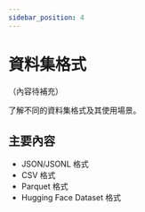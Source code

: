 ```yaml
---
sidebar_position: 4
---
```


# 資料集格式

（內容待補充）

了解不同的資料集格式及其使用場景。

## 主要內容

- JSON/JSONL 格式
- CSV 格式
- Parquet 格式
- Hugging Face Dataset 格式
